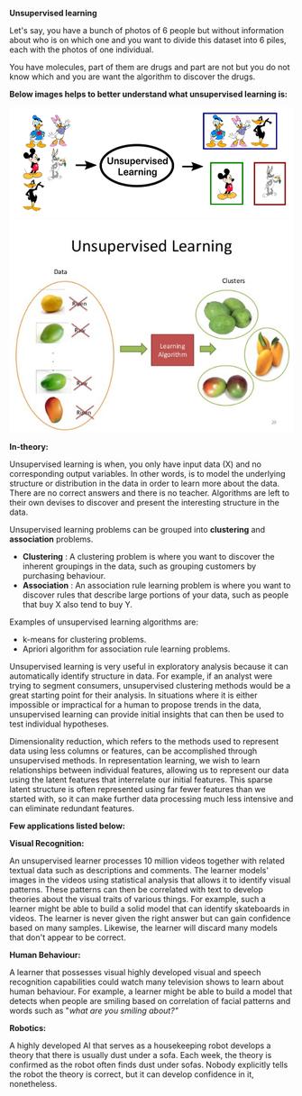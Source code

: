 **Unsupervised learning**

Let&#39;s say, you have a bunch of photos of 6 people but without information about who is on which one and you want to divide this dataset into 6 piles, each with the photos of one individual.

You have molecules, part of them are drugs and part are not but you do not know which and you are want the algorithm to discover the drugs.

**Below images helps to better understand what unsupervised learning is:**

 ![Example1: Unsupervised Leanring](https://github.com/NitinRajS/ai-in-action/blob/master/Unsupervised%20Learning/Images/example1.png)
 ![Example2: Unsupervised Learning](https://github.com/NitinRajS/ai-in-action/blob/master/Unsupervised%20Learning/Images/example2.jpeg)

**In-theory:**

Unsupervised learning is when, you only have input data (X) and no corresponding output variables. In other words, is to model the underlying structure or distribution in the data in order to learn more about the data. There are no correct answers and there is no teacher. Algorithms are left to their own devises to discover and present the interesting structure in the data.

Unsupervised learning problems can be grouped into **clustering** and **association** problems.

- **Clustering** : A clustering problem is where you want to discover the inherent groupings in the data, such as grouping customers by purchasing behaviour.
- **Association** :  An association rule learning problem is where you want to discover rules that describe large portions of your data, such as people that buy X also tend to buy Y.

Examples of unsupervised learning algorithms are:

- k-means for clustering problems.
- Apriori algorithm for association rule learning problems.

Unsupervised learning is very useful in exploratory analysis because it can automatically identify structure in data. For example, if an analyst were trying to segment consumers, unsupervised clustering methods would be a great starting point for their analysis. In situations where it is either impossible or impractical for a human to propose trends in the data, unsupervised learning can provide initial insights that can then be used to test individual hypotheses.

Dimensionality reduction, which refers to the methods used to represent data using less columns or features, can be accomplished through unsupervised methods. In representation learning, we wish to learn relationships between individual features, allowing us to represent our data using the latent features that interrelate our initial features. This sparse latent structure is often represented using far fewer features than we started with, so it can make further data processing much less intensive and can eliminate redundant features.

**Few applications listed below:**

**Visual Recognition:**

An unsupervised learner processes 10 million videos together with related textual data such as descriptions and comments. The learner models&#39; images in the videos using statistical analysis that allows it to identify visual patterns. These patterns can then be correlated with text to develop theories about the visual traits of various things. For example, such a learner might be able to build a solid model that can identify skateboards in videos. The learner is never given the right answer but can gain confidence based on many samples. Likewise, the learner will discard many models that don&#39;t appear to be correct.

**Human Behaviour:**

A learner that possesses visual highly developed visual and speech recognition capabilities could watch many television shows to learn about human behaviour. For example, a learner might be able to build a model that detects when people are smiling based on correlation of facial patterns and words such as &quot;_what are you smiling about?&quot;_

**Robotics:**

A highly developed AI that serves as a housekeeping robot develops a theory that there is usually dust under a sofa. Each week, the theory is confirmed as the robot often finds dust under sofas. Nobody explicitly tells the robot the theory is correct, but it can develop confidence in it, nonetheless.
